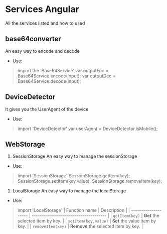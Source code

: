 # Services Angular
All the services listed and how to used

## base64converter
An easy way to encode and decode
 * Use:
> import the 'Base64Service'
> 	var outputEnc = Base64Service.encode(input);
> 	var outputDec = Base64Service.decode(input);

## DeviceDetector
It gives you the UserAgent of the device
 * Use: 
> import 'DeviceDetector'
> 	var userAgent = DeviceDetector.isMobile();

## WebStorage
1.	SessionStorage
An easy way to manage the sessionStorage
* Use:
> import 'SessionStorage'
> 	SessionStorage.getItem(key);
> 	SessionStorage.setItem(key,value);
> 	SessionStorage.removeItem(key);

1.	LocalStorage
An easy way to manage the localStorage
* Use:
> import 'LocalStorage'
| Function name        | Description                           |
| -------------------- | ------------------------------------- |
| `getItem(key)`       | __Get__ the selected item by key.     |
| `setItem(key,value)` | __Set__ the value item by key.        |
| `removeItem(key)`    | __Remove__ the selected item by key.  |
